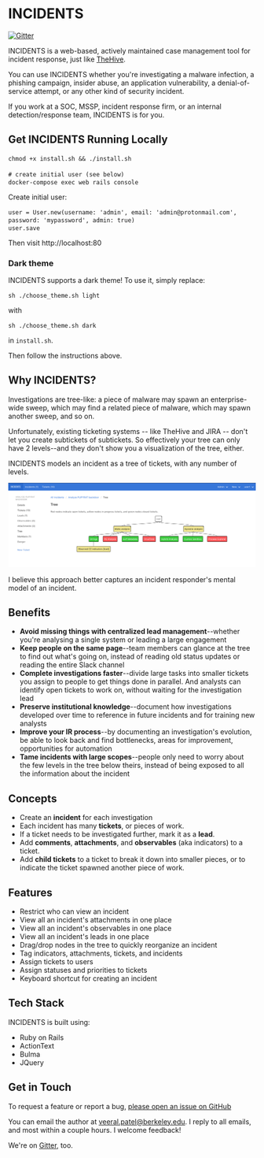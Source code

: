 # INCIDENTS

[![Gitter](https://badges.gitter.im/incidents-oss/community.svg)](https://gitter.im/incidents-oss/community?utm_source=badge&utm_medium=badge&utm_campaign=pr-badge)

INCIDENTS is a web-based, actively maintained case management tool for incident response, just like
[TheHive](https://thehive-project.org).

You can use INCIDENTS whether you're investigating a malware infection, a
phishing campaign, insider abuse, an application vulnerability, a
denial-of-service attempt, or any other kind of security incident.

If you work at a SOC, MSSP, incident response firm, or an internal
detection/response team, INCIDENTS is for you.

## Get INCIDENTS Running Locally

```
chmod +x install.sh && ./install.sh

# create initial user (see below)
docker-compose exec web rails console
```

Create initial user:

```
user = User.new(username: 'admin', email: 'admin@protonmail.com', password: 'mypassword', admin: true)
user.save
```

Then visit http://localhost:80

### Dark theme

INCIDENTS supports a dark theme! To use it, simply replace:

```
sh ./choose_theme.sh light
```

with

```
sh ./choose_theme.sh dark
```

in `install.sh`.

Then follow the instructions above.

## Why INCIDENTS?

Investigations are tree-like: a piece of malware may spawn an enterprise-wide sweep, which may find a related piece of malware, which may spawn
another sweep, and so on.

Unfortunately, existing ticketing systems -- like TheHive and JIRA -- don't let you create subtickets of subtickets. So effectively your
tree can only have 2 levels--and they don't show you a visualization of the tree, either.

INCIDENTS models an incident as a tree of tickets, with any number of levels.

![Tree](docs/img/tree.png)

I believe this approach better captures an incident responder's mental model of
an incident.

## Benefits

- **Avoid missing things with centralized lead management**--whether you're analysing a single system or leading a large engagement
- **Keep people on the same page**--team members can glance at the tree to find out what's going on, instead of reading old status updates or reading the entire Slack channel
- **Complete investigations faster**--divide large tasks into smaller tickets you assign to people to get things done in parallel. And analysts can identify open tickets to work on, without waiting for the investigation lead
- **Preserve institutional knowledge**--document how investigations developed over time to reference in future incidents and for training new analysts
- **Improve your IR process**--by documenting an investigation's evolution, be able to look back and find bottlenecks, areas for improvement, opportunities for automation
- **Tame incidents with large scopes**--people only need to worry about the few levels in the tree below theirs, instead of being exposed to all the information about the incident

## Concepts

- Create an **incident** for each investigation
- Each incident has many **tickets**, or pieces of work.
- If a ticket needs to be investigated further, mark it as a **lead**.
- Add **comments**, **attachments**, and **observables** (aka indicators) to a ticket.
- Add **child tickets** to a ticket to break it down into smaller pieces, or to indicate the ticket spawned another piece of work.

## Features

- Restrict who can view an incident
- View all an incident's attachments in one place
- View all an incident's observables in one place
- View all an incident's leads in one place
- Drag/drop nodes in the tree to quickly reorganize an incident
- Tag indicators, attachments, tickets, and incidents
- Assign tickets to users
- Assign statuses and priorities to tickets
- Keyboard shortcut for creating an incident

## Tech Stack

INCIDENTS is built using:

- Ruby on Rails
- ActionText
- Bulma
- JQuery

## Get in Touch

To request a feature or report a bug, [please open an issue on GitHub](https://github.com/veeral-patel/incidents/issues)

You can email the author at [veeral.patel@berkeley.edu](mailto:veeral.patel@berkeley.edu). I reply to all emails, and most within a couple hours. I welcome feedback!

We're on [Gitter](https://gitter.im/incidents-oss/community), too.
